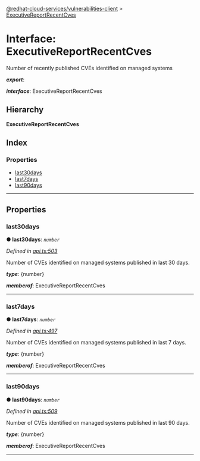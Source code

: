 [@redhat-cloud-services/vulnerabilities-client](../README.md) > [ExecutiveReportRecentCves](../interfaces/executivereportrecentcves.md)

# Interface: ExecutiveReportRecentCves

Number of recently published CVEs identified on managed systems

*__export__*: 

*__interface__*: ExecutiveReportRecentCves

## Hierarchy

**ExecutiveReportRecentCves**

## Index

### Properties

* [last30days](executivereportrecentcves.md#last30days)
* [last7days](executivereportrecentcves.md#last7days)
* [last90days](executivereportrecentcves.md#last90days)

---

## Properties

<a id="last30days"></a>

###  last30days

**● last30days**: *`number`*

*Defined in [api.ts:503](https://github.com/RedHatInsights/javascript-clients/blob/master/packages/vulnerabilities/git-api/api.ts#L503)*

Number of CVEs identified on managed systems published in last 30 days.

*__type__*: {number}

*__memberof__*: ExecutiveReportRecentCves

___
<a id="last7days"></a>

###  last7days

**● last7days**: *`number`*

*Defined in [api.ts:497](https://github.com/RedHatInsights/javascript-clients/blob/master/packages/vulnerabilities/git-api/api.ts#L497)*

Number of CVEs identified on managed systems published in last 7 days.

*__type__*: {number}

*__memberof__*: ExecutiveReportRecentCves

___
<a id="last90days"></a>

###  last90days

**● last90days**: *`number`*

*Defined in [api.ts:509](https://github.com/RedHatInsights/javascript-clients/blob/master/packages/vulnerabilities/git-api/api.ts#L509)*

Number of CVEs identified on managed systems published in last 90 days.

*__type__*: {number}

*__memberof__*: ExecutiveReportRecentCves

___

